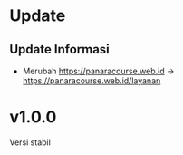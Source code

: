 # Update
## Update Informasi
- Merubah https://panaracourse.web.id -> https://panaracourse.web.id/layanan


# v1.0.0
Versi stabil